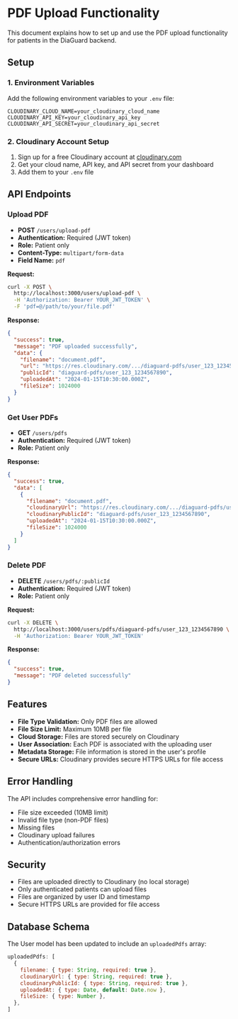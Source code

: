 # PDF Upload Functionality

This document explains how to set up and use the PDF upload functionality for patients in the DiaGuard backend.

## Setup

### 1. Environment Variables

Add the following environment variables to your `.env` file:

```env
CLOUDINARY_CLOUD_NAME=your_cloudinary_cloud_name
CLOUDINARY_API_KEY=your_cloudinary_api_key
CLOUDINARY_API_SECRET=your_cloudinary_api_secret
```

### 2. Cloudinary Account Setup

1. Sign up for a free Cloudinary account at [cloudinary.com](https://cloudinary.com)
2. Get your cloud name, API key, and API secret from your dashboard
3. Add them to your `.env` file

## API Endpoints

### Upload PDF
- **POST** `/users/upload-pdf`
- **Authentication:** Required (JWT token)
- **Role:** Patient only
- **Content-Type:** `multipart/form-data`
- **Field Name:** `pdf`

**Request:**
```bash
curl -X POST \
  http://localhost:3000/users/upload-pdf \
  -H 'Authorization: Bearer YOUR_JWT_TOKEN' \
  -F 'pdf=@/path/to/your/file.pdf'
```

**Response:**
```json
{
  "success": true,
  "message": "PDF uploaded successfully",
  "data": {
    "filename": "document.pdf",
    "url": "https://res.cloudinary.com/.../diaguard-pdfs/user_123_1234567890.pdf",
    "publicId": "diaguard-pdfs/user_123_1234567890",
    "uploadedAt": "2024-01-15T10:30:00.000Z",
    "fileSize": 1024000
  }
}
```

### Get User PDFs
- **GET** `/users/pdfs`
- **Authentication:** Required (JWT token)
- **Role:** Patient only

**Response:**
```json
{
  "success": true,
  "data": [
    {
      "filename": "document.pdf",
      "cloudinaryUrl": "https://res.cloudinary.com/.../diaguard-pdfs/user_123_1234567890.pdf",
      "cloudinaryPublicId": "diaguard-pdfs/user_123_1234567890",
      "uploadedAt": "2024-01-15T10:30:00.000Z",
      "fileSize": 1024000
    }
  ]
}
```

### Delete PDF
- **DELETE** `/users/pdfs/:publicId`
- **Authentication:** Required (JWT token)
- **Role:** Patient only

**Request:**
```bash
curl -X DELETE \
  http://localhost:3000/users/pdfs/diaguard-pdfs/user_123_1234567890 \
  -H 'Authorization: Bearer YOUR_JWT_TOKEN'
```

**Response:**
```json
{
  "success": true,
  "message": "PDF deleted successfully"
}
```

## Features

- **File Type Validation:** Only PDF files are allowed
- **File Size Limit:** Maximum 10MB per file
- **Cloud Storage:** Files are stored securely on Cloudinary
- **User Association:** Each PDF is associated with the uploading user
- **Metadata Storage:** File information is stored in the user's profile
- **Secure URLs:** Cloudinary provides secure HTTPS URLs for file access

## Error Handling

The API includes comprehensive error handling for:
- File size exceeded (10MB limit)
- Invalid file type (non-PDF files)
- Missing files
- Cloudinary upload failures
- Authentication/authorization errors

## Security

- Files are uploaded directly to Cloudinary (no local storage)
- Only authenticated patients can upload files
- Files are organized by user ID and timestamp
- Secure HTTPS URLs are provided for file access

## Database Schema

The User model has been updated to include an `uploadedPdfs` array:

```javascript
uploadedPdfs: [
  {
    filename: { type: String, required: true },
    cloudinaryUrl: { type: String, required: true },
    cloudinaryPublicId: { type: String, required: true },
    uploadedAt: { type: Date, default: Date.now },
    fileSize: { type: Number },
  },
]
``` 